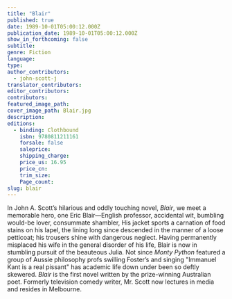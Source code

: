```yaml
---
title: "Blair"
published: true
date: 1989-10-01T05:00:12.000Z
publication_date: 1989-10-01T05:00:12.000Z
show_in_forthcoming: false
subtitle:
genre: Fiction
language:
type:
author_contributors:
  - john-scott-j
translator_contributors:
editor_contributors:
contributors:
featured_image_path:
cover_image_path: Blair.jpg
description:
editions:
  - binding: Clothbound
    isbn: 9780811211161
    forsale: false
    saleprice:
    shipping_charge:
    price_us: 16.95
    price_cn:
    trim_size:
    Page_count:
slug: blair
---
```


In John A. Scott’s hilarious and oddly touching novel, _Blair_, we meet a memorable hero, one Eric Blair—English professor, accidental wit, bumbling would-be lover, consummate shambler, His jacket sports a carnation of food stains on his lapel, the lining long since descended in the manner of a loose petticoat; his trousers shine with dangerous neglect. Having permanently misplaced his wife in the general disorder of his life, Blair is now in stumbling pursuit of the beauteous Julia. Not since _Monty Python_ featured a group of Aussie philosophy profs swilling Foster’s and singing "Immanuel Kant is a real pissant" has academic life down under been so deftly skewered. _Blair_ is the first novel written by the prize-winning Australian poet. Formerly television comedy writer, Mr. Scott now lectures in media and resides in Melbourne.

